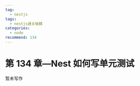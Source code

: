 ```yaml
---
tag:
  - nestjs
tags:
  - nestjs通关秘籍
categories:
  - node
recommend: 134
---
```


# 第 134 章—Nest 如何写单元测试

暂未写作
